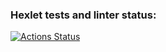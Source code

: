 ### Hexlet tests and linter status:
[![Actions Status](https://github.com/User227811/frontend-project-44/actions/workflows/hexlet-check.yml/badge.svg)](https://github.com/User227811/frontend-project-44/actions)